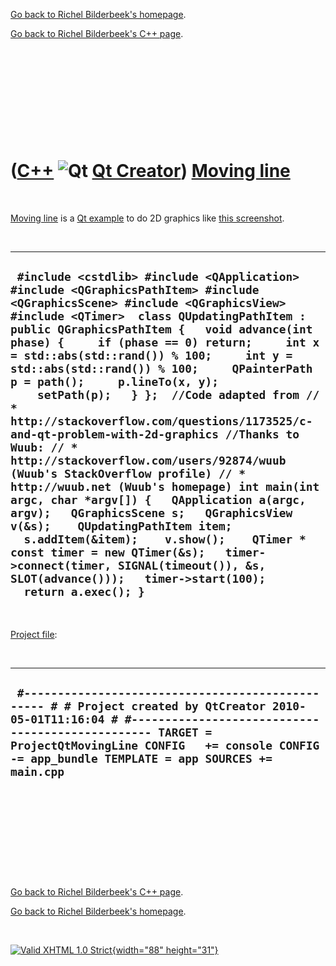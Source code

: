 [Go back to Richel Bilderbeek's homepage](index.htm).

[Go back to Richel Bilderbeek's C++ page](Cpp.htm).

 

 

 

 

 

([C++](Cpp.htm) ![Qt](PicQt.png) [Qt Creator](CppQtCreator.htm)) [Moving line](CppQtMovingLine.htm)
===================================================================================================

 

[Moving line](CppQtMovingLine.htm) is a [Qt example](CppQtExample.htm)
to do 2D graphics like [this screenshot](CppQtMovingLine.png).

 

  ------------------------------------------------------------------------------------------------------------------------------------------------------------------------------------------------------------------------------------------------------------------------------------------------------------------------------------------------------------------------------------------------------------------------------------------------------------------------------------------------------------------------------------------------------------------------------------------------------------------------------------------------------------------------------------------------------------------------------------------------------------------------------------------------------------------------------------------------------------------------------------------------------------------------------------------------------------------------------------------------------
  ` #include <cstdlib> #include <QApplication> #include <QGraphicsPathItem> #include <QGraphicsScene> #include <QGraphicsView> #include <QTimer>  class QUpdatingPathItem : public QGraphicsPathItem {   void advance(int phase) {     if (phase == 0) return;     int x = std::abs(std::rand()) % 100;     int y = std::abs(std::rand()) % 100;     QPainterPath p = path();     p.lineTo(x, y);     setPath(p);   } };  //Code adapted from // * http://stackoverflow.com/questions/1173525/c-and-qt-problem-with-2d-graphics //Thanks to Wuub: // * http://stackoverflow.com/users/92874/wuub (Wuub's StackOverflow profile) // * http://wuub.net (Wuub's homepage) int main(int argc, char *argv[]) {   QApplication a(argc, argv);   QGraphicsScene s;   QGraphicsView v(&s);    QUpdatingPathItem item;    s.addItem(&item);    v.show();    QTimer * const timer = new QTimer(&s);   timer->connect(timer, SIGNAL(timeout()), &s, SLOT(advance()));   timer->start(100);    return a.exec(); }`
  ------------------------------------------------------------------------------------------------------------------------------------------------------------------------------------------------------------------------------------------------------------------------------------------------------------------------------------------------------------------------------------------------------------------------------------------------------------------------------------------------------------------------------------------------------------------------------------------------------------------------------------------------------------------------------------------------------------------------------------------------------------------------------------------------------------------------------------------------------------------------------------------------------------------------------------------------------------------------------------------------------

 

[Project file](CppQtProjectFile.htm):

 

  ----------------------------------------------------------------------------------------------------------------------------------------------------------------------------------------------------------------------------------------------------------------------------
  ` #------------------------------------------------- # # Project created by QtCreator 2010-05-01T11:16:04 # #------------------------------------------------- TARGET = ProjectQtMovingLine CONFIG   += console CONFIG   -= app_bundle TEMPLATE = app SOURCES += main.cpp`
  ----------------------------------------------------------------------------------------------------------------------------------------------------------------------------------------------------------------------------------------------------------------------------

 

 

 

 

 

[Go back to Richel Bilderbeek's C++ page](Cpp.htm).

[Go back to Richel Bilderbeek's homepage](index.htm).

 

[![Valid XHTML 1.0 Strict](valid-xhtml10.png){width="88"
height="31"}](http://validator.w3.org/check?uri=referer)
